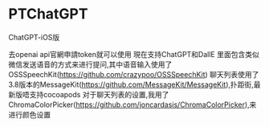 # PTChatGPT
ChatGPT-iOS版

去openai api官網申請token就可以使用
現在支持ChatGPT和DallE
里面包含类似微信发送语音的方式来进行提问,其中语音输入使用了OSSSpeechKit(https://github.com/crazypoo/OSSSpeechKit)
聊天列表使用了3.8版本的MessageKit(https://github.com/MessageKit/MessageKit),扑距街,最新版唔支持cocoapods
对于聊天列表的设置,我用了ChromaColorPicker(https://github.com/joncardasis/ChromaColorPicker),来进行颜色设置
